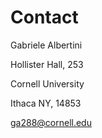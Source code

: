 # Contact

Gabriele Albertini

Hollister Hall, 253

Cornell University

Ithaca NY, 14853


ga288@cornell.edu
